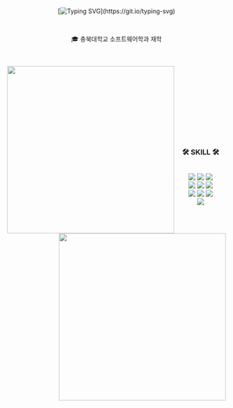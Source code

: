 <div align="center">
<br>

[![Typing SVG](https://readme-typing-svg.herokuapp.com?font=Oleo+Script&color=539bf5&size=35&center=true&vCenter=true&width=404&height=53&lines=Hi+there,+I'm+Jiwon.)](https://git.io/typing-svg)

<br>
  
🎓 충북대학교 소프트웨어학과 재학
  
  <br>
  <br>
  
  
</div>


<div align=center>
    <a href="https://github.com/anuraghazra/github-readme-stats" title="Go to Source">
      <img align="left" width=385 src="https://github-readme-stats.vercel.app/api?username=JiwonKKang&show_icons=true&theme=dark&hide_border=true&bg_color=0d1117&icon_color=ffffff&text_color=ffffff&title_color=539bf500e6fe\&rank_icon=github" />
    </a>
    <a href="https://git.io/streak-stats" title="Go to Source">
      <img align="right" width=385 src="http://github-readme-streak-stats.herokuapp.com?user=JiwonKkang&hide_border=true&theme=github-dark-blue" alt="" />
    </a>
  </div>

<br><br><br><br><br><br><br>

<div align="center">

<br>
  
### 🛠 SKILL 🛠
  
<br>
  
<img src="https://img.shields.io/badge/-JAVA-007396?style=flat-square&logo=java&logoColor=white">
<img src="https://img.shields.io/badge/-Spring Boot-6DB33F?style=flat-square&logo=SpringBoot&logoColor=white"/>
<img src="https://img.shields.io/badge/-Gradle-004225?style=flat-square&logo=Gradle"/>
<br>
<img src="https://img.shields.io/badge/MySQL-4479A1?style=flat-square&logo=MySQL&logoColor=white"/>
<img src="https://img.shields.io/badge/Swift-E95420?style=flat-square&logo=Swift&logoColor=white"/>
<img src="https://img.shields.io/badge/Amazon AWS-232F3E?style=flat-square&logo=Amazon AWS&logoColor=white"/> 
<br><img src="https://img.shields.io/badge/Ubuntu-E98020?style=flat-square&logo=Ubuntu&logoColor=white"/> 
<img src="https://img.shields.io/badge/Docker-2496ED?style=flat-square&logo=Docker&logoColor=white"/>
<img src="https://img.shields.io/badge/Git%20Actions-000000?style=flat-square&logo=GitHub%20Actions&logoColor=white"/>
<br><img src="https://img.shields.io/badge/Microsoft%20Azure-0089D6?style=flat-square&logo=Microsoft%20Azure&logoColor=white"/>

<br>
   
</div>
